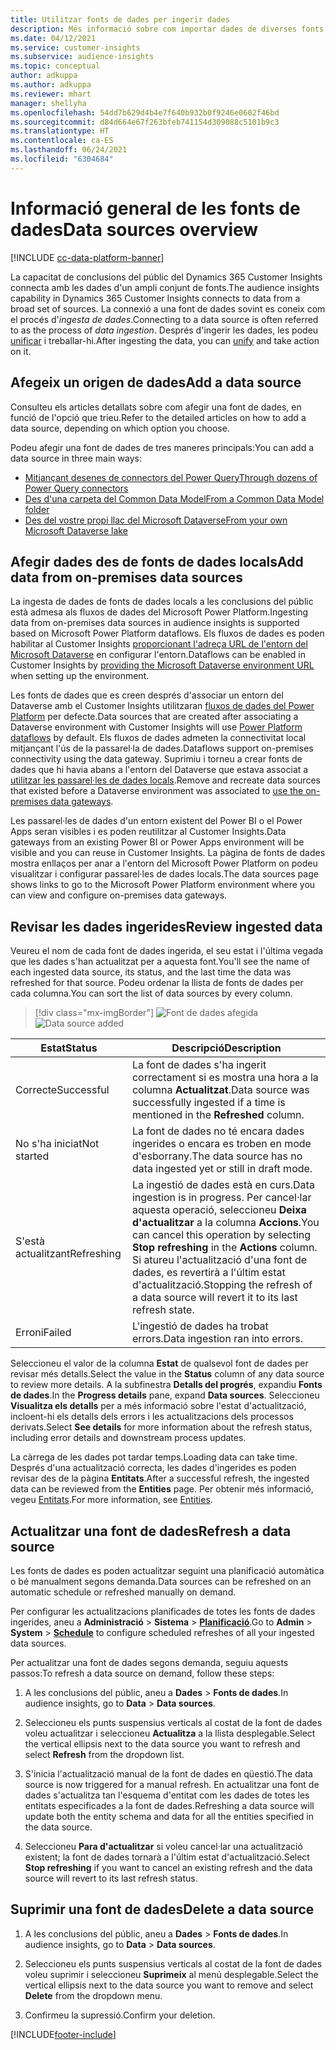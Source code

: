 ```yaml
---
title: Utilitzar fonts de dades per ingerir dades
description: Més informació sobre com importar dades de diverses fonts.
ms.date: 04/12/2021
ms.service: customer-insights
ms.subservice: audience-insights
ms.topic: conceptual
author: adkuppa
ms.author: adkuppa
ms.reviewer: mhart
manager: shellyha
ms.openlocfilehash: 54dd7b629d4b4e7f640b932b0f9246e0602f46bd
ms.sourcegitcommit: d84d664e67f263bfeb741154d309088c5101b9c3
ms.translationtype: HT
ms.contentlocale: ca-ES
ms.lasthandoff: 06/24/2021
ms.locfileid: "6304684"
---
```

# <a name="data-sources-overview"></a><span data-ttu-id="b9b6d-103">Informació general de les fonts de dades</span><span class="sxs-lookup"><span data-stu-id="b9b6d-103">Data sources overview</span></span>

[!INCLUDE [cc-data-platform-banner](../includes/cc-data-platform-banner.md)]

<span data-ttu-id="b9b6d-104">La capacitat de conclusions del públic del Dynamics 365 Customer Insights connecta amb les dades d'un ampli conjunt de fonts.</span><span class="sxs-lookup"><span data-stu-id="b9b6d-104">The audience insights capability in Dynamics 365 Customer Insights connects to data from a broad set of sources.</span></span> <span data-ttu-id="b9b6d-105">La connexió a una font de dades sovint es coneix com el procés d'*ingesta de dades*.</span><span class="sxs-lookup"><span data-stu-id="b9b6d-105">Connecting to a data source is often referred to as the process of *data ingestion*.</span></span> <span data-ttu-id="b9b6d-106">Després d'ingerir les dades, les podeu [unificar](data-unification.md) i treballar-hi.</span><span class="sxs-lookup"><span data-stu-id="b9b6d-106">After ingesting the data, you can [unify](data-unification.md) and take action on it.</span></span>

## <a name="add-a-data-source"></a><span data-ttu-id="b9b6d-107">Afegeix un origen de dades</span><span class="sxs-lookup"><span data-stu-id="b9b6d-107">Add a data source</span></span>

<span data-ttu-id="b9b6d-108">Consulteu els articles detallats sobre com afegir una font de dades, en funció de l'opció que trieu.</span><span class="sxs-lookup"><span data-stu-id="b9b6d-108">Refer to the detailed articles on how to add a data source, depending on which option you choose.</span></span>

<span data-ttu-id="b9b6d-109">Podeu afegir una font de dades de tres maneres principals:</span><span class="sxs-lookup"><span data-stu-id="b9b6d-109">You can add a data source in three main ways:</span></span>

- [<span data-ttu-id="b9b6d-110">Mitjançant desenes de connectors del Power Query</span><span class="sxs-lookup"><span data-stu-id="b9b6d-110">Through dozens of Power Query connectors</span></span>](connect-power-query.md)
- [<span data-ttu-id="b9b6d-111">Des d'una carpeta del Common Data Model</span><span class="sxs-lookup"><span data-stu-id="b9b6d-111">From a Common Data Model folder</span></span>](connect-common-data-model.md)
- [<span data-ttu-id="b9b6d-112">Des del vostre propi llac del Microsoft Dataverse</span><span class="sxs-lookup"><span data-stu-id="b9b6d-112">From your own Microsoft Dataverse lake</span></span>](connect-common-data-service-lake.md)

## <a name="add-data-from-on-premises-data-sources"></a><span data-ttu-id="b9b6d-113">Afegir dades des de fonts de dades locals</span><span class="sxs-lookup"><span data-stu-id="b9b6d-113">Add data from on-premises data sources</span></span>

<span data-ttu-id="b9b6d-114">La ingesta de dades de fonts de dades locals a les conclusions del públic està admesa als fluxos de dades del Microsoft Power Platform.</span><span class="sxs-lookup"><span data-stu-id="b9b6d-114">Ingesting data from on-premises data sources in audience insights is supported based on Microsoft Power Platform dataflows.</span></span> <span data-ttu-id="b9b6d-115">Els fluxos de dades es poden habilitar al Customer Insights [proporcionant l'adreça URL de l'entorn del Microsoft Dataverse](manage-environments.md#create-an-environment-in-an-existing-organization) en configurar l'entorn.</span><span class="sxs-lookup"><span data-stu-id="b9b6d-115">Dataflows can be enabled in Customer Insights by [providing the Microsoft Dataverse environment URL](manage-environments.md#create-an-environment-in-an-existing-organization) when setting up the environment.</span></span>

<span data-ttu-id="b9b6d-116">Les fonts de dades que es creen després d'associar un entorn del Dataverse amb el Customer Insights utilitzaran [fluxos de dades del Power Platform](/power-query/dataflows/overview-dataflows-across-power-platform-dynamics-365) per defecte.</span><span class="sxs-lookup"><span data-stu-id="b9b6d-116">Data sources that are created after associating a Dataverse environment with Customer Insights will use [Power Platform dataflows](/power-query/dataflows/overview-dataflows-across-power-platform-dynamics-365) by default.</span></span> <span data-ttu-id="b9b6d-117">Els fluxos de dades admeten la connectivitat local mitjançant l'ús de la passarel·la de dades.</span><span class="sxs-lookup"><span data-stu-id="b9b6d-117">Dataflows support on-premises connectivity using the data gateway.</span></span> <span data-ttu-id="b9b6d-118">Suprimiu i torneu a crear fonts de dades que hi havia abans a l'entorn del Dataverse que estava associat a [utilitzar les passarel·les de dades locals](/data-integration/gateway/service-gateway-app.md).</span><span class="sxs-lookup"><span data-stu-id="b9b6d-118">Remove and recreate data sources that existed before a Dataverse environment was associated to [use the on-premises data gateways](/data-integration/gateway/service-gateway-app.md).</span></span>

<span data-ttu-id="b9b6d-119">Les passarel·les de dades d'un entorn existent del Power BI o el Power Apps seran visibles i es poden reutilitzar al Customer Insights.</span><span class="sxs-lookup"><span data-stu-id="b9b6d-119">Data gateways from an existing Power BI or Power Apps environment will be visible and you can reuse in Customer Insights.</span></span> <span data-ttu-id="b9b6d-120">La pàgina de fonts de dades mostra enllaços per anar a l'entorn del Microsoft Power Platform on podeu visualitzar i configurar passarel·les de dades locals.</span><span class="sxs-lookup"><span data-stu-id="b9b6d-120">The data sources page shows links to go to the Microsoft Power Platform environment where you can view and configure on-premises data gateways.</span></span>

## <a name="review-ingested-data"></a><span data-ttu-id="b9b6d-121">Revisar les dades ingerides</span><span class="sxs-lookup"><span data-stu-id="b9b6d-121">Review ingested data</span></span>

<span data-ttu-id="b9b6d-122">Veureu el nom de cada font de dades ingerida, el seu estat i l'última vegada que les dades s'han actualitzat per a aquesta font.</span><span class="sxs-lookup"><span data-stu-id="b9b6d-122">You'll see the name of each ingested data source, its status, and the last time the data was refreshed for that source.</span></span> <span data-ttu-id="b9b6d-123">Podeu ordenar la llista de fonts de dades per cada columna.</span><span class="sxs-lookup"><span data-stu-id="b9b6d-123">You can sort the list of data sources by every column.</span></span>

> [!div class="mx-imgBorder"]
> <span data-ttu-id="b9b6d-124">![Font de dades afegida](media/configure-data-datasource-added.png "Font de dades afegida")</span><span class="sxs-lookup"><span data-stu-id="b9b6d-124">![Data source added](media/configure-data-datasource-added.png "Data source added")</span></span>

|<span data-ttu-id="b9b6d-125">Estat</span><span class="sxs-lookup"><span data-stu-id="b9b6d-125">Status</span></span>  |<span data-ttu-id="b9b6d-126">Descripció</span><span class="sxs-lookup"><span data-stu-id="b9b6d-126">Description</span></span>  |
|---------|---------|
|<span data-ttu-id="b9b6d-127">Correcte</span><span class="sxs-lookup"><span data-stu-id="b9b6d-127">Successful</span></span>   |<span data-ttu-id="b9b6d-128">La font de dades s'ha ingerit correctament si es mostra una hora a la columna **Actualitzat**.</span><span class="sxs-lookup"><span data-stu-id="b9b6d-128">Data source was successfully ingested if a time is mentioned in the **Refreshed** column.</span></span>
|<span data-ttu-id="b9b6d-129">No s'ha iniciat</span><span class="sxs-lookup"><span data-stu-id="b9b6d-129">Not started</span></span>   |<span data-ttu-id="b9b6d-130">La font de dades no té encara dades ingerides o encara es troben en mode d'esborrany.</span><span class="sxs-lookup"><span data-stu-id="b9b6d-130">The data source has no data ingested yet or still in draft mode.</span></span>         |
|<span data-ttu-id="b9b6d-131">S'està actualitzant</span><span class="sxs-lookup"><span data-stu-id="b9b6d-131">Refreshing</span></span>    |<span data-ttu-id="b9b6d-132">La ingestió de dades està en curs.</span><span class="sxs-lookup"><span data-stu-id="b9b6d-132">Data ingestion is in progress.</span></span> <span data-ttu-id="b9b6d-133">Per cancel·lar aquesta operació, seleccioneu **Deixa d'actualitzar** a la columna **Accions**.</span><span class="sxs-lookup"><span data-stu-id="b9b6d-133">You can cancel this operation by selecting **Stop refreshing** in the **Actions** column.</span></span> <span data-ttu-id="b9b6d-134">Si atureu l'actualització d'una font de dades, es revertirà a l'últim estat d'actualització.</span><span class="sxs-lookup"><span data-stu-id="b9b6d-134">Stopping the refresh of a data source will revert it to its last refresh state.</span></span>       |
|<span data-ttu-id="b9b6d-135">Erroni</span><span class="sxs-lookup"><span data-stu-id="b9b6d-135">Failed</span></span>     |<span data-ttu-id="b9b6d-136">L'ingestió de dades ha trobat errors.</span><span class="sxs-lookup"><span data-stu-id="b9b6d-136">Data ingestion ran into errors.</span></span>         |

<span data-ttu-id="b9b6d-137">Seleccioneu el valor de la columna **Estat** de qualsevol font de dades per revisar més detalls.</span><span class="sxs-lookup"><span data-stu-id="b9b6d-137">Select the value in the **Status** column of any data source to review more details.</span></span> <span data-ttu-id="b9b6d-138">A la subfinestra **Detalls del progrés**, expandiu **Fonts de dades**.</span><span class="sxs-lookup"><span data-stu-id="b9b6d-138">In the **Progress details** pane, expand **Data sources**.</span></span> <span data-ttu-id="b9b6d-139">Seleccioneu **Visualitza els detalls** per a més informació sobre l'estat d'actualització, incloent-hi els detalls dels errors i les actualitzacions dels processos derivats.</span><span class="sxs-lookup"><span data-stu-id="b9b6d-139">Select **See details** for more information about the refresh status, including error details and downstream process updates.</span></span>

<span data-ttu-id="b9b6d-140">La càrrega de les dades pot tardar temps.</span><span class="sxs-lookup"><span data-stu-id="b9b6d-140">Loading data can take time.</span></span> <span data-ttu-id="b9b6d-141">Després d'una actualització correcta, les dades d'ingerides es poden revisar des de la pàgina **Entitats**.</span><span class="sxs-lookup"><span data-stu-id="b9b6d-141">After a successful refresh, the ingested data can be reviewed from the **Entities** page.</span></span> <span data-ttu-id="b9b6d-142">Per obtenir més informació, vegeu [Entitats](entities.md).</span><span class="sxs-lookup"><span data-stu-id="b9b6d-142">For more information, see [Entities](entities.md).</span></span>

## <a name="refresh-a-data-source"></a><span data-ttu-id="b9b6d-143">Actualitzar una font de dades</span><span class="sxs-lookup"><span data-stu-id="b9b6d-143">Refresh a data source</span></span>

<span data-ttu-id="b9b6d-144">Les fonts de dades es poden actualitzar seguint una planificació automàtica o bé manualment segons demanda.</span><span class="sxs-lookup"><span data-stu-id="b9b6d-144">Data sources can be refreshed on an automatic schedule or refreshed manually on demand.</span></span> 

<span data-ttu-id="b9b6d-145">Per configurar les actualitzacions planificades de totes les fonts de dades ingerides, aneu a **Administració** > **Sistema** > [**Planificació**](system.md#schedule-tab).</span><span class="sxs-lookup"><span data-stu-id="b9b6d-145">Go to **Admin** > **System** > [**Schedule**](system.md#schedule-tab) to configure scheduled refreshes of all your ingested data sources.</span></span>

<span data-ttu-id="b9b6d-146">Per actualitzar una font de dades segons demanda, seguiu aquests passos:</span><span class="sxs-lookup"><span data-stu-id="b9b6d-146">To refresh a data source on demand, follow these steps:</span></span>

1. <span data-ttu-id="b9b6d-147">A les conclusions del públic, aneu a **Dades** > **Fonts de dades**.</span><span class="sxs-lookup"><span data-stu-id="b9b6d-147">In audience insights, go to **Data** > **Data sources**.</span></span>

2. <span data-ttu-id="b9b6d-148">Seleccioneu els punts suspensius verticals al costat de la font de dades voleu actualitzar i seleccioneu **Actualitza** a la llista desplegable.</span><span class="sxs-lookup"><span data-stu-id="b9b6d-148">Select the vertical ellipsis next to the data source you want to refresh and select **Refresh** from the dropdown list.</span></span>

3. <span data-ttu-id="b9b6d-149">S'inicia l'actualització manual de la font de dades en qüestió.</span><span class="sxs-lookup"><span data-stu-id="b9b6d-149">The data source is now triggered for a manual refresh.</span></span> <span data-ttu-id="b9b6d-150">En actualitzar una font de dades s'actualitza tan l'esquema d'entitat com les dades de totes les entitats especificades a la font de dades.</span><span class="sxs-lookup"><span data-stu-id="b9b6d-150">Refreshing a data source will update both the entity schema and data for all the entities specified in the data source.</span></span>

4. <span data-ttu-id="b9b6d-151">Seleccioneu **Para d'actualitzar** si voleu cancel·lar una actualització existent; la font de dades tornarà a l'últim estat d'actualització.</span><span class="sxs-lookup"><span data-stu-id="b9b6d-151">Select **Stop refreshing** if you want to cancel an existing refresh and the data source will revert to its last refresh status.</span></span>

## <a name="delete-a-data-source"></a><span data-ttu-id="b9b6d-152">Suprimir una font de dades</span><span class="sxs-lookup"><span data-stu-id="b9b6d-152">Delete a data source</span></span>

1. <span data-ttu-id="b9b6d-153">A les conclusions del públic, aneu a **Dades** > **Fonts de dades**.</span><span class="sxs-lookup"><span data-stu-id="b9b6d-153">In audience insights, go to **Data** > **Data sources**.</span></span>

2. <span data-ttu-id="b9b6d-154">Seleccioneu els punts suspensius verticals al costat de la font de dades voleu suprimir i seleccioneu **Suprimeix** al menú desplegable.</span><span class="sxs-lookup"><span data-stu-id="b9b6d-154">Select the vertical ellipsis next to the data source you want to remove and select **Delete** from the dropdown menu.</span></span>

3. <span data-ttu-id="b9b6d-155">Confirmeu la supressió.</span><span class="sxs-lookup"><span data-stu-id="b9b6d-155">Confirm your deletion.</span></span>


[!INCLUDE[footer-include](../includes/footer-banner.md)]
